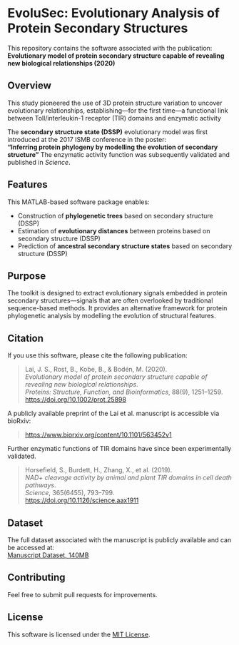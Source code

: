 # EvoluSec: Evolutionary Analysis of Protein Secondary Structures

This repository contains the software associated with the publication:  
**Evolutionary model of protein secondary structure capable of revealing new biological relationships (2020)**

## Overview

This study pioneered the use of 3D protein structure variation to uncover evolutionary relationships, establishing—for the first time—a functional link between Toll/interleukin-1 receptor (TIR) domains and enzymatic activity

The **secondary structure state (DSSP)** evolutionary model was first introduced at the 2017 ISMB conference in the poster:  
**“Inferring protein phylogeny by modelling the evolution of secondary structure”**
The enzymatic activity function was subsequently validated and published in *Science*.

## Features

This MATLAB-based software package enables:

- Construction of **phylogenetic trees** based on secondary structure (DSSP)
- Estimation of **evolutionary distances** between proteins based on secondary structure (DSSP)
- Prediction of **ancestral secondary structure states** based on secondary structure (DSSP)

## Purpose

The toolkit is designed to extract evolutionary signals embedded in protein secondary structures—signals that are often overlooked by traditional sequence-based methods. It provides an alternative framework for protein phylogenetic analysis by modelling the evolution of structural features.

## Citation

If you use this software, please cite the following publication:

> Lai, J. S., Rost, B., Kobe, B., & Bodén, M. (2020).  
> *Evolutionary model of protein secondary structure capable of revealing new biological relationships*.  
> *Proteins: Structure, Function, and Bioinformatics*, 88(9), 1251–1259.  
> https://doi.org/10.1002/prot.25898

A publicly available preprint of the Lai et al. manuscript is accessible via bioRxiv:  
> https://www.biorxiv.org/content/10.1101/563452v1

Further enzymatic functions of TIR domains have since been experimentally validated.

> Horsefield, S., Burdett, H., Zhang, X., et al. (2019).  
> *NAD+ cleavage activity by animal and plant TIR domains in cell death pathways*.  
> *Science*, 365(6455), 793–799.  
> https://doi.org/10.1126/science.aax1911

## Dataset

The full dataset associated with the manuscript is publicly available and can be accessed at:  
[Manuscript Dataset, 140MB](https://drive.google.com/file/d/17f9NTJEef_n6YWleh1jp7Aul5KKja8QP/)


## Contributing

Feel free to submit pull requests for improvements.


## License

This software is licensed under the [MIT License](https://github.com/tawssie/EvoluSec/blob/main/LICENSE).

